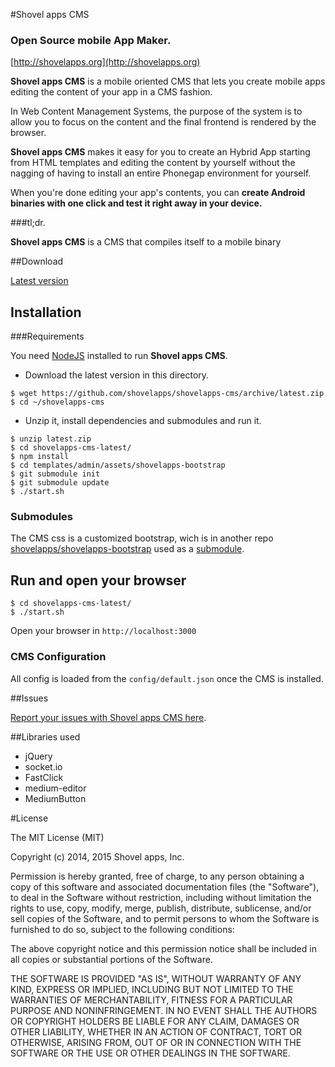 #Shovel apps CMS 
### **Open Source mobile App Maker**.
[http://shovelapps.org](http://shovelapps.org)


**Shovel apps CMS** is a mobile oriented CMS that lets you create
mobile apps editing the content of your app in a CMS fashion.

In Web Content Management Systems, the purpose of the system is to allow you
to focus on the content and the final frontend is rendered by the browser.

**Shovel apps CMS** makes it easy for you to create an Hybrid App starting from 
HTML templates and editing the content by yourself without the nagging of having to install
an entire Phonegap environment for yourself.

When you're done editing your app's contents, you  can **create Android binaries
 with one click and test it right away in your device.**

###tl;dr.

**Shovel apps CMS** is a CMS that compiles itself to a mobile binary

##Download

[Latest version](https://github.com/shovelapps/shovelapps-cms/releases/latest)


## Installation

###Requirements 

You need [NodeJS](http://nodejs.org/download/) installed to run **Shovel apps CMS**. 

* Download the latest version in this directory.

```
$ wget https://github.com/shovelapps/shovelapps-cms/archive/latest.zip
$ cd ~/shovelapps-cms
```
* Unzip it, install dependencies and submodules and run it.
```
$ unzip latest.zip
$ cd shovelapps-cms-latest/
$ npm install
$ cd templates/admin/assets/shovelapps-bootstrap
$ git submodule init
$ git submodule update
$ ./start.sh
```

### Submodules

The CMS css is a customized bootstrap, wich is in another repo [shovelapps/shovelapps-bootstrap](https://github.com/shovelapps/shovelapps-bootstrap) used as a [submodule](http://git-scm.com/book/en/v2/Git-Tools-Submodules).




## Run and open your browser

```
$ cd shovelapps-cms-latest/
$ ./start.sh
```

Open your browser in `http://localhost:3000`


### CMS Configuration

All config is loaded from the `config/default.json` once the CMS is installed.


##Issues

[Report your issues with Shovel apps CMS here](http://github.com/shovelapps/shovelapps-cms/issues).

##Libraries used

* jQuery
* socket.io
* FastClick
* medium-editor
 * MediumButton


#License 

The MIT License (MIT)

Copyright (c) 2014, 2015 Shovel apps, Inc.

Permission is hereby granted, free of charge, to any person obtaining a copy
of this software and associated documentation files (the "Software"), to deal
in the Software without restriction, including without limitation the rights
to use, copy, modify, merge, publish, distribute, sublicense, and/or sell
copies of the Software, and to permit persons to whom the Software is
furnished to do so, subject to the following conditions:

The above copyright notice and this permission notice shall be included in all
copies or substantial portions of the Software.

THE SOFTWARE IS PROVIDED "AS IS", WITHOUT WARRANTY OF ANY KIND, EXPRESS OR
IMPLIED, INCLUDING BUT NOT LIMITED TO THE WARRANTIES OF MERCHANTABILITY,
FITNESS FOR A PARTICULAR PURPOSE AND NONINFRINGEMENT. IN NO EVENT SHALL THE
AUTHORS OR COPYRIGHT HOLDERS BE LIABLE FOR ANY CLAIM, DAMAGES OR OTHER
LIABILITY, WHETHER IN AN ACTION OF CONTRACT, TORT OR OTHERWISE, ARISING FROM,
OUT OF OR IN CONNECTION WITH THE SOFTWARE OR THE USE OR OTHER DEALINGS IN THE
SOFTWARE.
